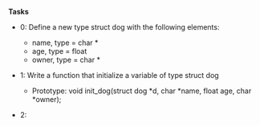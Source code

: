 **Tasks**

* 0: Define a new type struct dog with the following elements:
	* name, type = char *
	* age, type = float
	* owner, type = char *

* 1: Write a function that initialize a variable of type struct dog
	* Prototype: void init_dog(struct dog *d, char *name, float age, char *owner);

* 2: 
